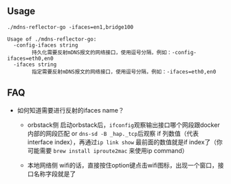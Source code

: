 ## Usage

    ./mdns-reflector-go -ifaces=en1,bridge100
    
    Usage of ./mdns-reflector-go:
      -config-ifaces string
            持久化需要反射mDNS报文的网络接口，使用逗号分隔，例如：-config-ifaces=eth0,en0
      -ifaces string
            指定需要反射mDNS报文的网络接口，使用逗号分隔，例如：-ifaces=eth0,en0

## FAQ

* 如何知道需要进行反射的ifaces name？
  
  - orbstack侧
    启动orbstack后，`ifconfig`观察输出接口哪个网段跟docker内部的网段匹配
    or
    `dns-sd -B _hap._tcp`后观察 if 列数值（代表interface index），再通过`ip link show` 最前面的数值就是if index了（你可能需要 `brew install iproute2mac` 来使用ip command）
  
  - 本地网络侧
    wifi的话，直接按住option键点击wifi图标，出现一个窗口，接口名称字段就是了
